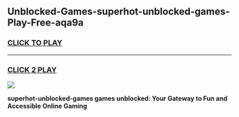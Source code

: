 
## Unblocked-Games-superhot-unblocked-games-Play-Free-aqa9a
<h3>
<a href="https://premium76.site?title=superhot-unblocked-games&ref=23A">CLICK TO PLAY</a></h3>
<hr>

<h3>
<a href="https://premium76.site?title=superhot-unblocked-games&ref=23A">CLICK 2 PLAY</a>
  
</h3>

<a href="https://premium76.site?title=superhot-unblocked-games&ref=23A"><img src="https://clearcache.store/games.png"></a>


**superhot-unblocked-games games unblocked: Your Gateway to Fun and Accessible Online Gaming**
